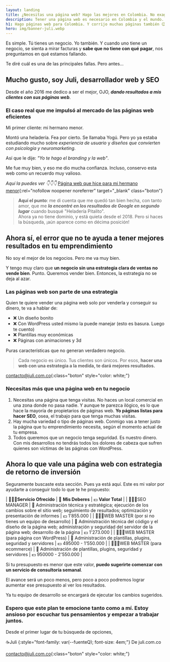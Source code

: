 ```yaml
---
layout: landing
title: ¿Necesitas una página web? Hago las mejores en Colombia. No exagero
description: Tener una página web es necesario en Colombia y el mundo. Pero la mejor no es siempre la más bonita. Yo hago las mejores. Entra y me entenderás.
h1: Hago páginas web para Colombia. Y corrijo muchas páginas también 😉
hero: img/banner-juli.webp
---
```

Es simple. Tú tienes un negocio. Yo también. Y cuando uno tiene un negocio, se sienta a mirar facturas y **sabe que no tiene con qué pagar**, nos preguntamos en qué estamos fallando.

Te diré cuál es una de las principales fallas. Pero antes...

## Mucho gusto, soy Juli, desarrollador web y SEO

Desde el año 2016 me dedico a ser el mejor, OJO, ***dando resultados a mis clientes con sus páginas web***.

### El caso real que me impulsó al mercado de las páginas web eficientes

Mi primer cliente: mi hermano menor.

Montó una heladería. Fea por cierto. Se llamaba Yogú. Pero yo ya estaba estudiando mucho sobre *experiencia de usuario* y *diseños que convierten con psicología y neuromarketing*.

Así que le dije: *"Yo te hago el branding y la web"*.

Me fue muy bien, y eso me dio mucha confianza. Incluso, conservo esta web como un recuerdo muy valioso.

*Aquí la puedes ver 👇👇👇*
[Página web que hice para mi hermano menor](https://klerpson.github.io/yogu/){:rel="nofollow noopener noreferrer" target="_blank" class="boton"}

> **Aquí el punto**: me di cuenta que me quedó tan bien hecha, con tanto amor, que me ***la encontré en los resultados de Google en segundo lugar*** cuando busqué "Heladería Pitalito".  
Ahora ya no tiene dominio, y está quieta desde el 2018. Pero si haces la búsqueda, ¡aún aparece como en décima posición!

## Ahora sí, el error que no te ayuda a tener mejores resultados en tu emprendimiento

No soy el mejor de los negocios. Pero me va muy bien.

Y tengo muy claro que **un negocio sin una estrategia clara de ventas no vende bien**. Punto. Queremos vender bien. Entonces, la estrategia no se deja al azar.

### Las páginas web son parte de una estrategia

Quien te quiere vender una página web solo por venderla y conseguir su dinero, te va a hablar de:

* ❌ Un diseño bonito
* ❌ Con WordPress usted mismo la puede manejar (esto es basura. Luego te cuento)
* ❌ Plantillas muy económicas
* ❌ Páginas con animaciones y 3d

Puras características que no generan verdadero negocio.

>Cada negocio es único. Tus clientes son únicos. Por esos, **hacer una web con una estrategia a la medida, te dará mejores resultados.**

[contacto@juli.com.co]({{site.email}}){:class="boton" style="color: white;"}

### Necesitas más que una página web en tu negocio

1. Necesitas una página que tenga visitas. No haces un local comercial en una zona donde no pasa nadie. Y aunque te parezca ilógico, es lo que hace la mayoría de propietarios de páginas web. **Yo páginas listas para hacer SEO**, osea, el trabajo para que tenga muchas visitas.
2. Hay mucha variedad o tipo de páginas web. Conmigo vas a tener justo la página que tu emprendimiento necesita, según el momento actual de tu empresa.
3. Todos queremos que un negocio tenga seguridad. Es nuestro dinero. Con mis desarrollos no tendrás todos los dolores de cabeza que sufren quienes son víctimas de las páginas con WordPress.

## Ahora lo que vale una página web con estrategia de retorno de inversión

Seguramente buscaste esta sección. Pues ya está aquí. Este es mi valor por ayudarte a conseguir todo lo que te he propuesto:

| 👨🏼‍🏭**Servicio Ofrecido** | 🫡 **Mis Deberes** | 💵 **Valor Total** |
| 👨🏼‍🏭SEO MANAGER | 🫡 Administración técnica y estratégica; ejecución de los cambios sobre el sitio web; seguimiento de resultados; optimización y presentación de informes | 💵 1'855.000 |
| 👨🏼‍🏭WEB MASTER (por si no tienes un equipo de desarrollo) | 🫡 Administración técnica del código y el diseño de la página web; administración y seguridad del servidor de la página web; desarrollo de la página | 💵 1'273.000 |
| 👨🏼‍🏭WEB MASTER (para página con WordPress) | 🫡 Administración de plantillas, plugins, seguridad y servidores | 💵 495000 - 1'550.000 |
| 👨🏼‍🏭WEB MASTER (para ecommerce) | 🫡 Administración de plantillas, plugins, seguridad y servidores | 💵 950000 - 2'550.000 |

Si tu presupuesto es menor que este valor, **puedo sugerirte comenzar con un servicio de consultoría semanal**.

El avance será un poco menos, pero poco a poco podremos lograr aumentar ese presupuesto al ver los resultados.

Ya tu equipo de desarrollo se encargará de ejecutar los cambios sugeridos.

### Espero que este plan te emocione tanto como a mí. Estoy ansioso por escuchar tus pensamientos y empezar a trabajar juntos.

Desde el primer lugar de tu búsqueda de opciones,

☕Juli
{:style="font-family: var(--fuenteQ); font-size: 4em;"}
De juli.com.co

[contacto@juli.com.co]({{site.email}}){:class="boton" style="color: white;"}
